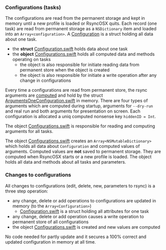 ### Configurations (tasks)


The configurations are read from the permanent storage and kept in memory until a new profile is loaded or RsyncOSX quits. Each record (one task) are read from permanent storage as a `NSDictionary` item and loaded into an `Array<configuration>`. A [Configuration](https://github.com/rsyncOSX/RsyncOSX/blob/master/RsyncOSX/Configuration.swift) is a struct holding all data about one task.

* the **struct** [Configuration.swift](https://github.com/rsyncOSX/RsyncOSX/blob/master/RsyncOSX/Configuration.swift) holds data about one task
* the **object** [Configurations.swift](https://github.com/rsyncOSX/RsyncOSX/blob/master/RsyncOSX/Configurations.swift) holds all computed data and methods operating on tasks
  * the object is also responsible for initiate reading data from permanent store when the object is created
  * the object is also responsible for initiate a write operation after any change in configurations

Every time a configurations are read from permanent store, the rsync arguments are [computed](https://github.com/rsyncOSX/RsyncOSX/blob/master/RsyncOSX/RsyncProcessArguments.swift) and hold by the struct [ArgumentsOneConfiguration.swift](https://github.com/rsyncOSX/RsyncOSX/blob/master/RsyncOSX/ArgumentsOneConfiguration.swift) in memory. There are four types of arguments which are computed during startup, arguments for `--dry-run` and real run and both arguments for presentation on screen. Each configuration is allocated a uniq computed nonsense key `hiddenID = Int`.

The object [Configurations.swift](https://github.com/rsyncOSX/RsyncOSX/blob/master/RsyncOSX/Configurations.swift) is responsible for reading and computing arguments for all tasks.

The object [Configurations.swift](https://github.com/rsyncOSX/RsyncOSX/blob/master/RsyncOSX/Configurations.swift) creates an `Array<NSMutableDictionary>` which holds all data about `Configuration` and computed values of arguments. Computed values are **not** saved to permanent storage. They are computed when RsyncOSX starts or a new profile is loaded. The object holds all data and methods about all tasks and parameters.

### Changes to configurations

All changes to configurations (edit, delete, new, parameters to rsync) is a three step operation:

- any change, delete or add operations to configurations are updated in memory (to the `Array<Configuration>`)
  - [Configuration.swift](https://github.com/rsyncOSX/RsyncOSX/blob/master/RsyncOSX/Configuration.swift) is a struct holding all attributes for one task
- any change, delete or add operation causes a write operation to permanent store of all configurations
- the object [Configurations.swift](https://github.com/rsyncOSX/RsyncOSX/blob/master/RsyncOSX/Configurations.swift) is created and new values are computed

No code needed for partly update and it secures a 100% correct and updated configuration in memory at all time.
